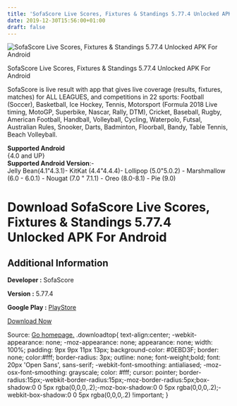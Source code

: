 ```yaml
---
title: 'SofaScore Live Scores, Fixtures & Standings 5.77.4 Unlocked APK For Android'
date: 2019-12-30T15:56:00+01:00
draft: false
---
```


![SofaScore Live Scores, Fixtures & Standings 5.77.4 Unlocked APK For Android](https://i0.wp.com/apkhome.net/wp-content/uploads/2019/11/SofaScore-Live-Scores-Fixtures-Standings-5.77.4-Unlocked.png "SofaScore Live Scores, Fixtures & Standings 5.77.4 Unlocked APK For Android")

  

SofaScore Live Scores, Fixtures & Standings 5.77.4 Unlocked APK For Android

SofaScore is live result with app that gives live coverage (results, fixtures, matches) for ALL LEAGUES, and competitions in 22 sports: Football (Soccer), Basketball, Ice Hockey, Tennis, Motorsport (Formula 2018 Live timing, MotoGP, Superbike, Nascar, Rally, DTM), Cricket, Baseball, Rugby, American Football, Handball, Volleyball, Cycling, Waterpolo, Futsal, Australian Rules, Snooker, Darts, Badminton, Floorball, Bandy, Table Tennis, Beach Volleyball.

**Supported Android**  
{4.0 and UP}  
**Supported Android Version**:-  
Jelly Bean(4.1"4.3.1)- KitKat (4.4"4.4.4)- Lollipop (5.0"5.0.2) - Marshmallow (6.0 - 6.0.1) - Nougat (7.0 " 7.1.1) - Oreo (8.0-8.1) - Pie (9.0)

Download SofaScore Live Scores, Fixtures & Standings 5.77.4 Unlocked APK For Android
====================================================================================

Additional Information
----------------------

**Developer :** SofaScore

**Version :** 5.77.4

**Google Play :** [PlayStore](https://play.google.com/store/apps/details?id=com.sofascore.results&hl=en)

  

[Download Now](https://store4app.co/post/sofascore-live-scores-fixtures-amp-standings-5-77-4-unlocked-apk-for-android_1573984212)

  
Source: [Go homepage.](https://store4app.co/post/sofascore-live-scores-fixtures-amp-standings-5-77-4-unlocked-apk-for-android_1573984212) .downloadtop{ text-align:center; -webkit-appearance: none; -moz-appearance: none; appearance: none; width: 100%; padding: 9px 9px 11px 13px; background-color: #0EBD3F; border: none; color:#fff; border-radius: 3px; outline: none; font-weight;bold; font: 20px 'Open Sans', sans-serif; -webkit-font-smoothing: antialiased; -moz-osx-font-smoothing: grayscale; color: #fff; cursor: pointer; border-radius:15px;-webkit-border-radius:15px;-moz-border-radius:5px;box-shadow:0 0 5px rgba(0,0,0,.2);-moz-box-shadow:0 0 5px rgba(0,0,0,.2);-webkit-box-shadow:0 0 5px rgba(0,0,0,.2) !important; }